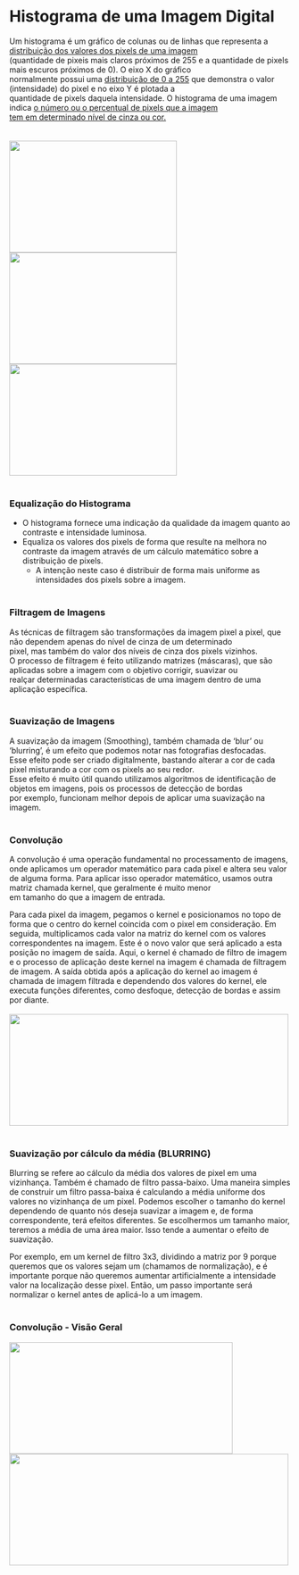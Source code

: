 # Histograma de uma Imagem Digital
 
Um histograma é um gráfico de colunas ou de linhas que representa a <ins>distribuição dos valores dos pixels de uma imagem</ins><br> 
(quantidade de pixeis mais claros próximos de 255 e a quantidade de pixels mais escuros próximos de 0). O eixo X do gráfico<br> 
normalmente possui uma <ins>distribuição de 0 a 255</ins> que demonstra o valor (intensidade) do pixel e no eixo Y é plotada a<br> quantidade de pixels daquela intensidade.
O histograma de uma imagem indica <ins>o número ou o percentual de pixels que a imagem <br>tem em determinado nível de cinza ou cor.</ins>
<br><br><br>
<img src="https://github.com/dep-rookie/processamento-img-e-visao-computacional-aula-03/blob/main/images/ponte_result.jpg" align="center" width="300" height="200"/><img src="https://fabioardito.com/wp-content/uploads/2021/09/img030-800x559-1.jpg" align="center" width="300" height="200"/><img src="https://cdn.cambridgeincolour.com/images/pt/tutorials/hist_examplehist_pt.png" align="center" width="300" height="200"/>
<br><br>
### Equalização do Histograma
+ O histograma fornece uma indicação da qualidade da imagem quanto ao contraste e intensidade luminosa.
+ Equaliza os valores dos pixels de forma que resulte na melhora no contraste da imagem através de um cálculo matemático sobre a
distribuição de pixels.
   - A intenção neste caso é distribuir de forma mais uniforme as intensidades dos pixels sobre a imagem.
<br><br>
### Filtragem de Imagens

As técnicas de filtragem são transformações da imagem pixel a pixel, que não dependem apenas do nível de cinza de um determinado<br>
pixel, mas também do valor dos níveis de cinza dos pixels vizinhos.<br>
O processo de filtragem é feito utilizando matrizes (máscaras), que são aplicadas sobre a imagem com o objetivo corrigir, suavizar ou <br>
realçar determinadas características de uma imagem dentro de uma aplicação específica.
<br><br>
### Suavização de Imagens
A suavização da imagem (Smoothing), também chamada de ‘blur’ ou ‘blurring’, é um efeito que podemos notar nas fotografias desfocadas.<br>
Esse efeito pode ser criado digitalmente, bastando alterar a cor de cada pixel misturando a cor com os pixels ao seu redor.<br>
Esse efeito é muito útil quando utilizamos algoritmos de identificação de objetos em imagens, pois os processos de detecção de bordas<br>
por exemplo, funcionam melhor depois de aplicar uma suavização na imagem.
<br><br>

### Convolução
A convolução é uma operação fundamental no processamento de imagens, onde aplicamos um operador matemático para cada pixel e altera seu valor
de alguma forma. Para aplicar isso operador matemático, usamos outra matriz chamada kernel, que geralmente é muito menor <br>
em tamanho do que a imagem de entrada.

Para cada pixel da imagem, pegamos o kernel e posicionamos no topo de forma que o centro do kernel coincida com o pixel em consideração. Em
seguida, multiplicamos cada valor na matriz do kernel com os valores correspondentes na imagem. Este é o novo valor que será aplicado a esta
posição no imagem de saída. Aqui, o kernel é chamado de filtro de imagem e o processo de aplicação deste kernel na imagem é chamada de
filtragem de imagem. 
A saída obtida após a aplicação do kernel ao imagem é chamada de imagem filtrada e dependendo dos valores do kernel, ele executa funções
diferentes, como desfoque, detecção de bordas e assim por diante.<br><br>
<img src="https://github.com/dep-rookie/processamento-img-e-visao-computacional-aula-03/blob/main/images/Convolucao.png" align="center" width="500" height="200"/>
<br><br>
### Suavização por cálculo da média (BLURRING)
Blurring se refere ao cálculo da média dos valores de pixel em uma vizinhança. Também é chamado de filtro passa-baixo. Uma maneira simples de
construir um filtro passa-baixa é calculando a média uniforme dos valores no vizinhança de um pixel. Podemos escolher o tamanho do kernel 
dependendo de quanto nós deseja suavizar a imagem e, de forma correspondente, terá efeitos diferentes. Se escolhermos um tamanho maior, 
teremos a média de uma área maior. Isso tende a aumentar o efeito de suavização.

Por exemplo, em um kernel de filtro 3x3, dividindo a matriz por 9 porque queremos que os valores sejam um (chamamos de normalização), e é 
importante porque não queremos aumentar artificialmente a intensidade valor na localização desse pixel. Então, um passo importante será 
normalizar o kernel antes de aplicá-lo a um imagem.
<br><br>
### Convolução - Visão Geral
<img src="https://github.com/dep-rookie/processamento-img-e-visao-computacional-aula-03/blob/main/images/Convolucao%20-%20visao%20geral%20(1).png" align="center" width="400" height="200"/>  <img src="https://github.com/dep-rookie/processamento-img-e-visao-computacional-aula-03/blob/main/images/Convolucao%20-%20visao%20geral%20(2).png" align="center" width="500" height="200"/>
<br><br>
